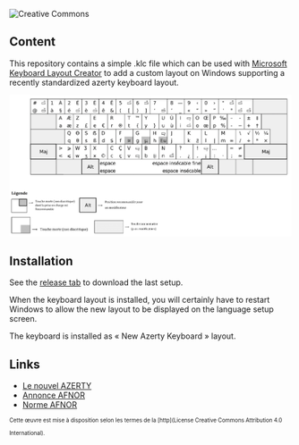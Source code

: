 ![Creative Commons](https://i.creativecommons.org/l/by/4.0/80x15.png)

## Content

This repository contains a simple .klc file which can be used with [Microsoft Keyboard Layout Creator](https://www.microsoft.com/en-us/download/details.aspx?id=22339)
to add a custom layout on Windows supporting a recently standardized azerty keyboard layout.

![](./refs/main_layout.png)

## Installation

See the [release tab](https://github.com/tbolon/optimized-azerty-win/releases) to download the last setup.

When the keyboard layout is installed, you will certainly have to restart Windows to allow the new layout to be displayed on the language setup screen.

The keyboard is installed as « New Azerty Keyboard » layout.

## Links

- [Le nouvel AZERTY](http://norme-azerty.fr/)
- [Annonce AFNOR](https://www.afnor.org/presse_avril2019/clavier-francais-norme-volontaire-pour-faciliter-ecriture/)
- [Norme AFNOR](https://www.boutique.afnor.org/norme/nf-z71-300/interfaces-utilisateurs-dispositions-de-clavier-bureautique-francais/article/901594/fa188960)


<sup><sup>Cette œuvre est mise à disposition selon les termes de la [http](License Creative Commons Attribution 4.0 International).</sup></sup>   

